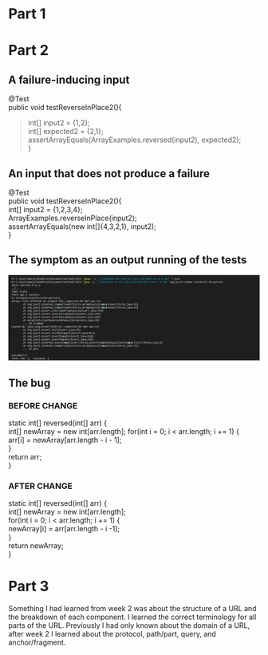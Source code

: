 # Part 1




# Part 2

## A failure-inducing input
@Test  
public void testReverseInPlace2(){  
> int[] input2 = {1,2};  
  int[] expected2 = {2,1};  
  assertArrayEquals(ArrayExamples.reversed(input2), expected2);  
 }  

## An input that does not produce a failure
@Test  
public void testReverseInPlace2(){  
  int[] input2 = {1,2,3,4};  
  ArrayExamples.reverseInPlace(input2);  
  assertArrayEquals(new int[]{4,3,2,1}, input2);  
}

## The symptom as an output running of the tests
![Image](Symptoms.png)

## The bug
### BEFORE CHANGE
static int[] reversed(int[] arr) {  
  int[] newArray = new int[arr.length];
  for(int i = 0; i < arr.length; i += 1) {  
    arr[i] = newArray[arr.length - i - 1];  
    }  
  return arr;  
}
### AFTER CHANGE

static int[] reversed(int[] arr) {  
  int[] newArray = new int[arr.length];  
  for(int i = 0; i < arr.length; i += 1) {  
    newArray[i] = arr[arr.length - i -1];  
    }  
  return newArray;  
}

  

# Part 3
Something I had learned from week 2 was about the structure of a URL and the breakdown of each component. I learned the correct terminology for all parts of the URL. Previously I had only known about the domain of a URL, after week 2 I learned about the protocol, path/part, query, and anchor/fragment.
